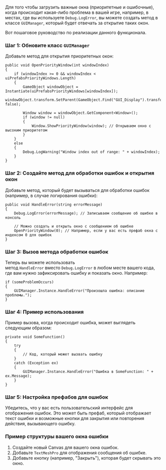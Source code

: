 Для того чтобы загрузить важные окна (приоритетные и ошибочные), когда происходит какая-либо проблема в вашей игре, например, в местах, где вы используете `Debug.LogError`, вы можете создать метод в классе `GUIManager`, который будет отвечать за открытие таких окон.

Вот пошаговое руководство по реализации данного функционала.
### Шаг 1: Обновите класс `GUIManager`

Добавьте метод для открытия приоритетных окон:
```
public void OpenPriorityWindow(int windowIndex)
{
    if (windowIndex >= 0 && windowIndex < uiPrefabsPriorityWindows.Length)
    {
        GameObject windowObject = Instantiate(uiPrefabsPriorityWindows[windowIndex]);
        windowObject.transform.SetParent(GameObject.Find("GUI_Display").transform, false);
        
        Window window = windowObject.GetComponent<Window>();
        if (window != null)
        {
            Window.ShowPriorityWindow(window); // Открываем окно с высоким приоритетом
        }
    }
    else
    {
        Debug.LogWarning("Window index out of range: " + windowIndex);
    }
}
```
### Шаг 2: Создайте метод для обработки ошибок и открытия окон

Добавьте метод, который будет вызываться для обработки ошибок (например, в случае логирования ошибки):
```
public void HandleError(string errorMessage)
{
    Debug.LogError(errorMessage); // Записываем сообщение об ошибке в консоль

    // Можно создать и открыть окно с сообщением об ошибке
    OpenPriorityWindow(0); // Например, если у вас есть префаб окна с индексом 0 для ошибок
}
```
### Шаг 3: Вызов метода обработки ошибок

Теперь вы можете использовать метод `HandleError` вместо `Debug.LogError` в любом месте вашего кода, где вам нужно зафиксировать ошибку и показать окно. Например:
```
if (someProblemOccurs)
{
    GUIManager.Instance.HandleError("Произошла ошибка: описание проблемы.");
}
```

### Шаг 4: Пример использования

Пример вызова, когда происходит ошибка, может выглядеть следующим образом:
```
private void SomeFunction()
{
    try
    {
        // Код, который может вызвать ошибку
    }
    catch (Exception ex)
    {
        GUIManager.Instance.HandleError("Ошибка в SomeFunction: " + ex.Message);
    }
}
```

### Шаг 5: Настройка префабов для ошибок

Убедитесь, что у вас есть пользовательский интерфейс для отображения ошибок. Это может быть префаб, который отображает текст ошибки и возможные кнопки для закрытия или повторения действия, вызывающего ошибку.

### Пример структуры вашего окна ошибки

1. Создайте новый Canvas для вашего окна ошибок.
2. Добавьте `TextMeshPro` для отображения сообщения об ошибке.
3. Добавьте кнопку (например, "Закрыть"), которая будет скрывать это окно.